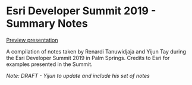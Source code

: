 # Esri Developer Summit 2019 - Summary Notes

[Preview presentation](https://renarditanuwidjaja.github.io/rt-esridevsummit2019/slides/notes)

A compilation of notes taken by Renardi Tanuwidjaja and Yijun Tay during the Esri Developer Summit 2019 in Palm Springs. Credits to Esri for examples presented in the Summit.

*Note: DRAFT - Yijun to update and include his set of notes*